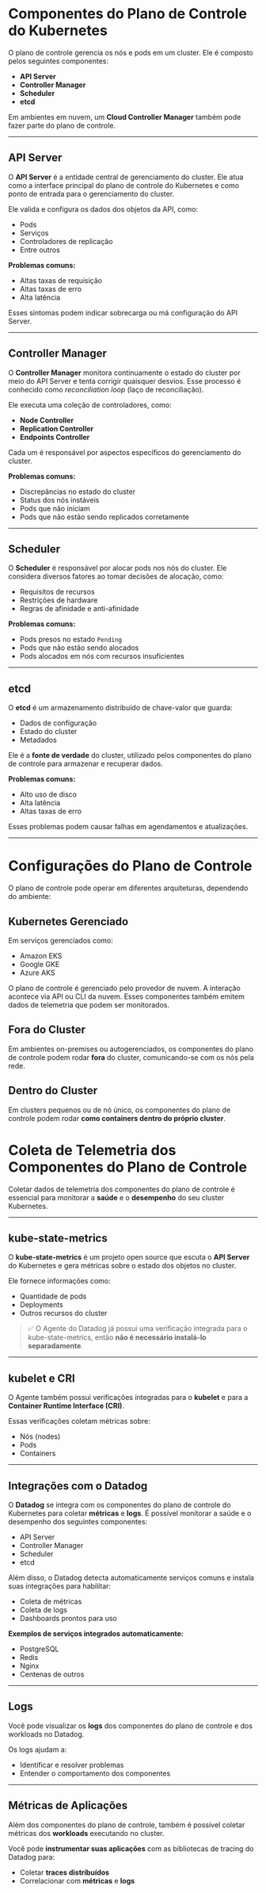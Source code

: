 # Componentes do Plano de Controle do Kubernetes

O plano de controle gerencia os nós e pods em um cluster. Ele é composto pelos seguintes componentes:

- **API Server**
- **Controller Manager**
- **Scheduler**
- **etcd**

Em ambientes em nuvem, um **Cloud Controller Manager** também pode fazer parte do plano de controle.

---

## API Server

O **API Server** é a entidade central de gerenciamento do cluster. Ele atua como a interface principal do plano de controle do Kubernetes e como ponto de entrada para o gerenciamento do cluster. 

Ele valida e configura os dados dos objetos da API, como:

- Pods  
- Serviços  
- Controladores de replicação  
- Entre outros

**Problemas comuns:**

- Altas taxas de requisição
- Altas taxas de erro
- Alta latência

Esses sintomas podem indicar sobrecarga ou má configuração do API Server.

---

## Controller Manager

O **Controller Manager** monitora continuamente o estado do cluster por meio do API Server e tenta corrigir quaisquer desvios. Esse processo é conhecido como *reconciliation loop* (laço de reconciliação).

Ele executa uma coleção de controladores, como:

- **Node Controller**
- **Replication Controller**
- **Endpoints Controller**

Cada um é responsável por aspectos específicos do gerenciamento do cluster.

**Problemas comuns:**

- Discrepâncias no estado do cluster
- Status dos nós instáveis
- Pods que não iniciam
- Pods que não estão sendo replicados corretamente

---

## Scheduler

O **Scheduler** é responsável por alocar pods nos nós do cluster. Ele considera diversos fatores ao tomar decisões de alocação, como:

- Requisitos de recursos
- Restrições de hardware
- Regras de afinidade e anti-afinidade

**Problemas comuns:**

- Pods presos no estado `Pending`
- Pods que não estão sendo alocados
- Pods alocados em nós com recursos insuficientes

---

## etcd

O **etcd** é um armazenamento distribuído de chave-valor que guarda:

- Dados de configuração
- Estado do cluster
- Metadados

Ele é a **fonte de verdade** do cluster, utilizado pelos componentes do plano de controle para armazenar e recuperar dados.

**Problemas comuns:**

- Alto uso de disco
- Alta latência
- Altas taxas de erro

Esses problemas podem causar falhas em agendamentos e atualizações.

---

# Configurações do Plano de Controle

O plano de controle pode operar em diferentes arquiteturas, dependendo do ambiente:

## Kubernetes Gerenciado

Em serviços gerenciados como:

- Amazon EKS
- Google GKE
- Azure AKS

O plano de controle é gerenciado pelo provedor de nuvem. A interação acontece via API ou CLI da nuvem. Esses componentes também emitem dados de telemetria que podem ser monitorados.

## Fora do Cluster

Em ambientes on-premises ou autogerenciados, os componentes do plano de controle podem rodar **fora** do cluster, comunicando-se com os nós pela rede.

## Dentro do Cluster

Em clusters pequenos ou de nó único, os componentes do plano de controle podem rodar **como containers dentro do próprio cluster**.

# Coleta de Telemetria dos Componentes do Plano de Controle

Coletar dados de telemetria dos componentes do plano de controle é essencial para monitorar a **saúde** e o **desempenho** do seu cluster Kubernetes.

---

## kube-state-metrics

O **kube-state-metrics** é um projeto open source que escuta o **API Server** do Kubernetes e gera métricas sobre o estado dos objetos no cluster.

Ele fornece informações como:

- Quantidade de pods
- Deployments
- Outros recursos do cluster

> ✅ O Agente do Datadog já possui uma verificação integrada para o kube-state-metrics, então **não é necessário instalá-lo separadamente**.

---

## kubelet e CRI

O Agente também possui verificações integradas para o **kubelet** e para a **Container Runtime Interface (CRI)**.

Essas verificações coletam métricas sobre:

- Nós (nodes)
- Pods
- Containers

---

## Integrações com o Datadog

O **Datadog** se integra com os componentes do plano de controle do Kubernetes para coletar **métricas** e **logs**. É possível monitorar a saúde e o desempenho dos seguintes componentes:

- API Server
- Controller Manager
- Scheduler
- etcd

Além disso, o Datadog detecta automaticamente serviços comuns e instala suas integrações para habilitar:

- Coleta de métricas
- Coleta de logs
- Dashboards prontos para uso

**Exemplos de serviços integrados automaticamente:**

- PostgreSQL
- Redis
- Nginx
- Centenas de outros

---

## Logs

Você pode visualizar os **logs** dos componentes do plano de controle e dos workloads no Datadog.

Os logs ajudam a:

- Identificar e resolver problemas
- Entender o comportamento dos componentes

---

## Métricas de Aplicações

Além dos componentes do plano de controle, também é possível coletar métricas dos **workloads** executando no cluster.

Você pode **instrumentar suas aplicações** com as bibliotecas de tracing do Datadog para:

- Coletar **traces distribuídos**
- Correlacionar com **métricas** e **logs**
